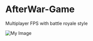 # AfterWar-Game
Multiplayer FPS with battle royale style


![My Image](C:\Users\Andrei\Downloads\Untitled.png)
